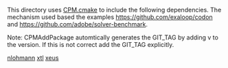 This directory uses [CPM.cmake](https://github.com/cpm-cmake/CPM.cmake) to include the following dependencies.
The mechanism used based the examples https://github.com/exaloop/codon and https://github.com/adobe/solver-benchmark.

Note: CPMAddPackage automtically generates the GIT_TAG by adding v to the version. 
If this is not correct add the GIT_TAG explicitly.

[nlohmann](https://github.com/nlohmann/json)
[xtl](https://github.com/xtensor-stack/xtl)
[xeus](https://github.com/jupyter-xeus/xeus)

